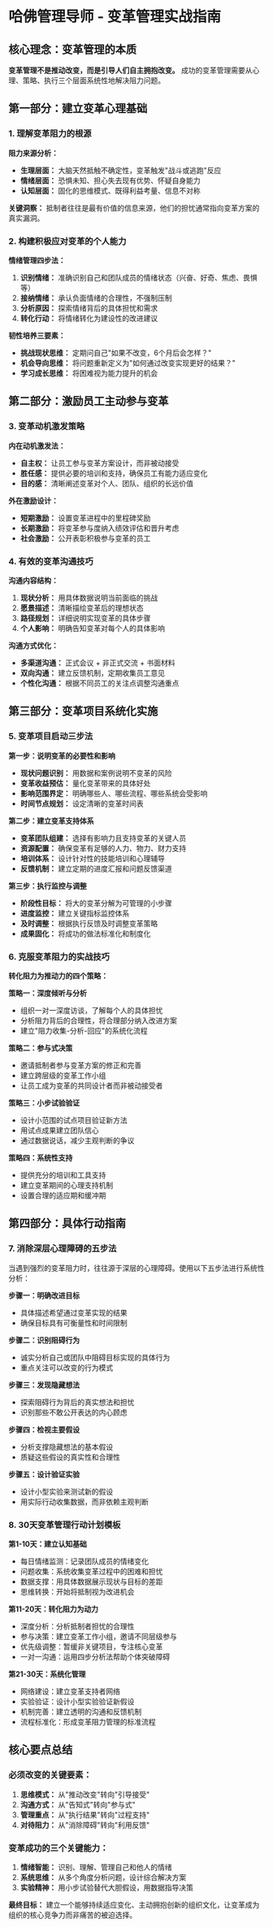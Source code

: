 # 哈佛管理导师 - 变革管理实战指南

## 核心理念：变革管理的本质

**变革管理不是推动改变，而是引导人们自主拥抱改变。** 成功的变革管理需要从心理、策略、执行三个层面系统性地解决阻力问题。

## 第一部分：建立变革心理基础

### 1. 理解变革阻力的根源

**阻力来源分析：**
- **生理层面：** 大脑天然抵触不确定性，变革触发"战斗或逃跑"反应
- **情绪层面：** 恐惧未知、担心失去现有优势、怀疑自身能力
- **认知层面：** 固化的思维模式、既得利益考量、信息不对称

**关键洞察：** 抵制者往往是最有价值的信息来源，他们的担忧通常指向变革方案的真实漏洞。

### 2. 构建积极应对变革的个人能力

**情绪管理四步法：**
1. **识别情绪：** 准确识别自己和团队成员的情绪状态（兴奋、好奇、焦虑、畏惧等）
2. **接纳情绪：** 承认负面情绪的合理性，不强制压制
3. **分析原因：** 探索情绪背后的具体担忧和需求
4. **转化行动：** 将情绪转化为建设性的改进建议

**韧性培养三要素：**
- **挑战现状思维：** 定期问自己"如果不改变，6个月后会怎样？"
- **机会导向思维：** 将问题重新定义为"如何通过改变实现更好的结果？"
- **学习成长思维：** 将困难视为能力提升的机会

## 第二部分：激励员工主动参与变革

### 3. 变革动机激发策略

**内在动机激发法：**
- **自主权：** 让员工参与变革方案设计，而非被动接受
- **胜任感：** 提供必要的培训和支持，确保员工有能力适应变化
- **目的感：** 清晰阐述变革对个人、团队、组织的长远价值

**外在激励设计：**
- **短期激励：** 设置变革进程中的里程碑奖励
- **长期激励：** 将变革参与度纳入绩效评估和晋升考虑
- **社会激励：** 公开表彰积极参与变革的员工

### 4. 有效的变革沟通技巧

**沟通内容结构：**
1. **现状分析：** 用具体数据说明当前面临的挑战
2. **愿景描述：** 清晰描绘变革后的理想状态
3. **路径规划：** 详细说明实现变革的具体步骤
4. **个人影响：** 明确告知变革对每个人的具体影响

**沟通方式优化：**
- **多渠道沟通：** 正式会议 + 非正式交流 + 书面材料
- **双向沟通：** 建立反馈机制，定期收集员工意见
- **个性化沟通：** 根据不同员工的关注点调整沟通重点

## 第三部分：变革项目系统化实施

### 5. 变革项目启动三步法

**第一步：说明变革的必要性和影响**
- **现状问题识别：** 用数据和案例说明不变革的风险
- **变革收益预估：** 量化变革带来的具体好处
- **影响范围界定：** 明确哪些人、哪些流程、哪些系统会受影响
- **时间节点规划：** 设定清晰的变革时间表

**第二步：建立变革支持体系**
- **变革团队组建：** 选择有影响力且支持变革的关键人员
- **资源配置：** 确保变革有足够的人力、物力、财力支持
- **培训体系：** 设计针对性的技能培训和心理辅导
- **反馈机制：** 建立定期的进度汇报和问题反馈渠道

**第三步：执行监控与调整**
- **阶段性目标：** 将大的变革分解为可管理的小步骤
- **进度监控：** 建立关键指标监控体系
- **及时调整：** 根据执行反馈及时调整变革策略
- **成果固化：** 将成功的做法标准化和制度化

### 6. 克服变革阻力的实战技巧

**转化阻力为推动力的四个策略：**

**策略一：深度倾听与分析**
- 组织一对一深度访谈，了解每个人的具体担忧
- 分析阻力背后的合理性，将合理部分纳入改进方案
- 建立"阻力收集-分析-回应"的系统化流程

**策略二：参与式决策**
- 邀请抵制者参与变革方案的修正和完善
- 建立跨层级的变革工作小组
- 让员工成为变革的共同设计者而非被动接受者

**策略三：小步试验验证**
- 设计小范围的试点项目验证新方法
- 用试点成果建立团队信心
- 通过数据说话，减少主观判断的争议

**策略四：系统性支持**
- 提供充分的培训和工具支持
- 建立变革期间的心理支持机制
- 设置合理的适应期和缓冲期

## 第四部分：具体行动指南

### 7. 消除深层心理障碍的五步法

当遇到强烈的变革阻力时，往往源于深层的心理障碍。使用以下五步法进行系统性分析：

**步骤一：明确改进目标**
- 具体描述希望通过变革实现的结果
- 确保目标具有可衡量性和时间限制

**步骤二：识别阻碍行为**
- 诚实分析自己或团队中阻碍目标实现的具体行为
- 重点关注可以改变的行为模式

**步骤三：发现隐藏想法**
- 探索阻碍行为背后的真实想法和担忧
- 识别那些不敢公开表达的内心顾虑

**步骤四：检视主要假设**
- 分析支撑隐藏想法的基本假设
- 质疑这些假设的真实性和合理性

**步骤五：设计验证实验**
- 设计小型实验来测试新的假设
- 用实际行动收集数据，而非依赖主观判断

### 8. 30天变革管理行动计划模板

**第1-10天：建立认知基础**
- 每日情绪监测：记录团队成员的情绪变化
- 问题收集：系统收集变革过程中的困难和担忧
- 数据支撑：用具体数据展示现状与目标的差距
- 思维转换：开始将抵制视为改进机会

**第11-20天：转化阻力为动力**
- 深度分析：分析抵制者担忧的合理性
- 参与决策：建立变革工作小组，邀请不同层级参与
- 优先级调整：暂缓非关键项目，专注核心变革
- 一对一沟通：运用四步分析法帮助个体突破障碍

**第21-30天：系统化管理**
- 网络建设：建立变革支持者网络
- 实验验证：设计小型实验验证新假设
- 机制完善：建立透明的沟通和反馈机制
- 流程标准化：形成变革阻力管理的标准流程

## 核心要点总结

### 必须改变的关键要素：

1. **思维模式：** 从"推动改变"转向"引导接受"
2. **沟通方式：** 从"告知式"转向"参与式"
3. **管理重点：** 从"执行结果"转向"过程支持"
4. **对待阻力：** 从"消除障碍"转向"利用反馈"

### 变革成功的三个关键能力：

1. **情绪智能：** 识别、理解、管理自己和他人的情绪
2. **系统思维：** 从多个角度分析问题，设计综合解决方案
3. **实验精神：** 用小步试验替代大胆假设，用数据指导决策

**最终目标：** 建立一个能够持续适应变化、主动拥抱创新的组织文化，让变革成为组织的核心竞争力而非痛苦的被迫选择。 